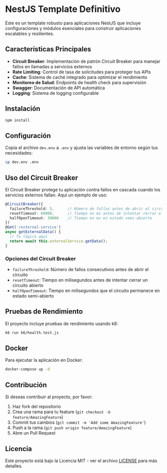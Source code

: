 # NestJS Template Definitivo

Este es un template robusto para aplicaciones NestJS que incluye configuraciones y módulos esenciales para construir aplicaciones escalables y resilientes.

## Características Principales

- **Circuit Breaker**: Implementación de patrón Circuit Breaker para manejar fallos en llamadas a servicios externos
- **Rate Limiting**: Control de tasa de solicitudes para proteger tus APIs
- **Cache**: Sistema de caché integrado para optimizar el rendimiento
- **Monitoreo de Salud**: Endpoints de health check para supervisión
- **Swagger**: Documentación de API automática
- **Logging**: Sistema de logging configurable

## Instalación

```bash
npm install
```

## Configuración

Copia el archivo `dev.env` a `.env` y ajusta las variables de entorno según tus necesidades:

```bash
cp dev.env .env
```

## Uso del Circuit Breaker

El Circuit Breaker protege tu aplicación contra fallos en cascada cuando los servicios externos fallan. Aquí un ejemplo de uso:

```typescript
@CircuitBreaker({
  failureThreshold: 5,      // Número de fallos antes de abrir el circuito
  resetTimeout: 60000,      // Tiempo en ms antes de intentar cerrar el circuito
  halfOpenTimeout: 30000    // Tiempo en ms en estado semi-abierto
})
@Get('/external-service')
async getExternalData() {
  // Tu lógica aquí
  return await this.externalService.getData();
}
```

### Opciones del Circuit Breaker

- `failureThreshold`: Número de fallos consecutivos antes de abrir el circuito
- `resetTimeout`: Tiempo en milisegundos antes de intentar cerrar un circuito abierto
- `halfOpenTimeout`: Tiempo en milisegundos que el circuito permanece en estado semi-abierto

## Pruebas de Rendimiento

El proyecto incluye pruebas de rendimiento usando k6:

```bash
k6 run k6/health.test.js
```

## Docker

Para ejecutar la aplicación en Docker:

```bash
docker-compose up -d
```

## Contribución

Si deseas contribuir al proyecto, por favor:

1. Haz fork del repositorio
2. Crea una rama para tu feature (`git checkout -b feature/AmazingFeature`)
3. Commit tus cambios (`git commit -m 'Add some AmazingFeature'`)
4. Push a la rama (`git push origin feature/AmazingFeature`)
5. Abre un Pull Request

## Licencia

Este proyecto está bajo la Licencia MIT - ver el archivo [LICENSE](LICENSE) para más detalles.